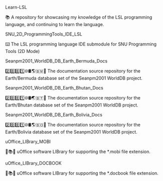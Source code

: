 
Learn-LSL

📚️ A repository for showcasing my knowledge of the LSL programming language, and continuing to learn the language. 

SNU_2D_ProgrammingTools_IDE_LSL

⌨️ The LSL programming language IDE submodule for SNU Programming Tools (2D Mode)

Seanpm2001_WorldDB_DB_Earth_Bermuda_Docs

2️⃣️0️⃣️0️⃣️1️⃣️🌐️🛢️🌎️🇧🇲️📖️ The documentation source repository for the Earth/Bermuda database set of the Seanpm2001 WorldDB project. 

Seanpm2001_WorldDB_DB_Earth_Bhutan_Docs

2️⃣️0️⃣️0️⃣️1️⃣️🌐️🛢️🌏️🇧🇹️📖️ The documentation source repository for the Earth/Bhutan database set of the Seanpm2001 WorldDB project. 

Seanpm2001_WorldDB_DB_Earth_Bolivia_Docs

2️⃣️0️⃣️0️⃣️1️⃣️🌐️🛢️🌎️🇧🇴️📖️ The documentation source repository for the Earth/Bolivia database set of the Seanpm2001 WorldDB project. 

uOffice_LIBrary_MOBI

📙️📚️💾️ uOffice software LIBrary for supporting the *.mobi file extension.

uOffice_LIBrary_DOCBOOK

📙️📚️💾️ uOffice software LIBrary for supporting the *.docbook file extension.

